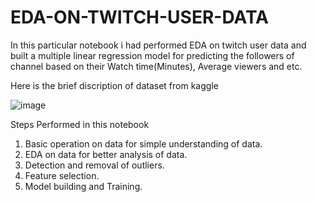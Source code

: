# EDA-ON-TWITCH-USER-DATA

In this particular notebook i had performed EDA on twitch user data and built a multiple linear regression model for predicting the followers of channel based on their Watch time(Minutes), Average viewers and etc.

Here is the brief discription of dataset from kaggle


![image](https://user-images.githubusercontent.com/75531784/105515223-70dc5780-5cfa-11eb-8dc9-72ca4fdfa714.png)

Steps Performed in this notebook
  1. Basic operation on data for simple understanding of data.
  2. EDA on data for better analysis of data.
  3. Detection and removal of outliers.
  4. Feature selection.
  5. Model building and Training.
